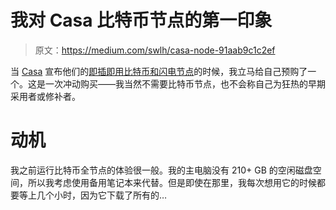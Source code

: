 # 我对 Casa 比特币节点的第一印象

> 原文：<https://medium.com/swlh/casa-node-91aab9c1c2ef>

当 [Casa](https://keys.casa/) 宣布他们的[即插即用比特币和闪电节点](/casa/announcing-the-casa-lightning-node-596df7a7427)的时候，我立马给自己预购了一个。这是一次冲动购买——我当然不需要比特币节点，也不会称自己为狂热的早期采用者或修补者。

# 动机

我之前运行比特币全节点的体验很一般。我的主电脑没有 210+ GB 的空闲磁盘空间，所以我考虑使用备用笔记本来代替。但是即使在那里，我每次想用它的时候都要等上几个小时，因为它下载了所有的…